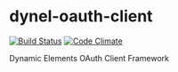 dynel-oauth-client
==================

[![Build Status](https://travis-ci.org/VDSFoundry/dynel-oauth-client.svg?branch=master)](https://travis-ci.org/VDSFoundry/dynel-oauth-client)
[![Code Climate](https://codeclimate.com/github/VDSFoundry/dynel-oauth-client/badges/gpa.svg)](https://codeclimate.com/github/VDSFoundry/dynel-oauth-client)


Dynamic Elements OAuth Client Framework
